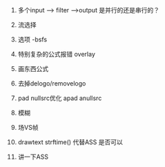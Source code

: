 
1. 多个input --> filter -->output 是并行的还是串行的？
2. 流选择
3. 选项 -bsfs
4. 特别复杂的公式报错
overlay
5. 画东西公式
6. 去掉delogo/removelogo
7. pad nullsrc优化 apad anullsrc
8. 模糊
9. 场VS帧
10. drawtext strftime() 代替ASS 是否可以

10. 讲一下ASS